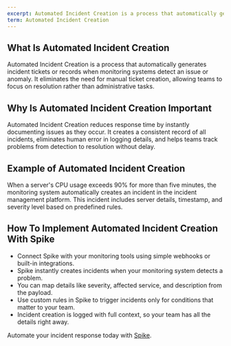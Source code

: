 ```yaml
---
excerpt: Automated Incident Creation is a process that automatically generates incident tickets or records when monitoring systems detect an issue or anomaly.
term: Automated Incident Creation
---
```

## What Is Automated Incident Creation

Automated Incident Creation is a process that automatically generates incident tickets or records when monitoring systems detect an issue or anomaly. It eliminates the need for manual ticket creation, allowing teams to focus on resolution rather than administrative tasks.

## Why Is Automated Incident Creation Important

Automated Incident Creation reduces response time by instantly documenting issues as they occur. It creates a consistent record of all incidents, eliminates human error in logging details, and helps teams track problems from detection to resolution without delay.

## Example of Automated Incident Creation

When a server's CPU usage exceeds 90% for more than five minutes, the monitoring system automatically creates an incident in the incident management platform. This incident includes server details, timestamp, and severity level based on predefined rules.

## How To Implement Automated Incident Creation With Spike

- Connect Spike with your monitoring tools using simple webhooks or built-in integrations.
- Spike instantly creates incidents when your monitoring system detects a problem.
- You can map details like severity, affected service, and description from the payload.
- Use custom rules in Spike to trigger incidents only for conditions that matter to your team.
- Incident creation is logged with full context, so your team has all the details right away.

Automate your incident response today with [Spike](https://app.spike.sh/signup).